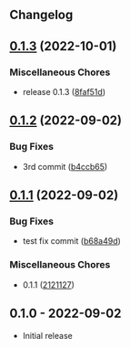 ## Changelog

## [0.1.3](https://github.com/8zca/my-gem-sample/compare/v0.1.2...v0.1.3) (2022-10-01)


### Miscellaneous Chores

* release 0.1.3 ([8faf51d](https://github.com/8zca/my-gem-sample/commit/8faf51dec7f2cedd35441e1e7c876a8d638b6b6d))

## [0.1.2](https://github.com/8zca/my-gem-sample/compare/v0.1.1...v0.1.2) (2022-09-02)


### Bug Fixes

* 3rd commit ([b4ccb65](https://github.com/8zca/my-gem-sample/commit/b4ccb654da6ee8ab9f080d07863da4bbc4771532))

## [0.1.1](https://github.com/8zca/my-gem-sample/compare/v1.0.0...v0.1.1) (2022-09-02)


### Bug Fixes

* test fix commit ([b68a49d](https://github.com/8zca/my-gem-sample/commit/b68a49d842468f70dbcdcd9d2fdb820d47a25e75))


### Miscellaneous Chores

* 0.1.1 ([2121127](https://github.com/8zca/my-gem-sample/commit/21211273ea2e0363495dadbf08e21b5e403cd80e))

## 0.1.0 - 2022-09-02

- Initial release
